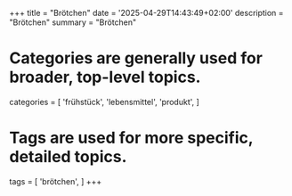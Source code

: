 +++
title = "Brötchen"
date = '2025-04-29T14:43:49+02:00'
description = "Brötchen"
summary = "Brötchen"
# Categories are generally used for broader, top-level topics.
categories = [
 'frühstück',
 'lebensmittel',
 'produkt',
]
# Tags are used for more specific, detailed topics.
tags = [
 'brötchen',
]
+++
